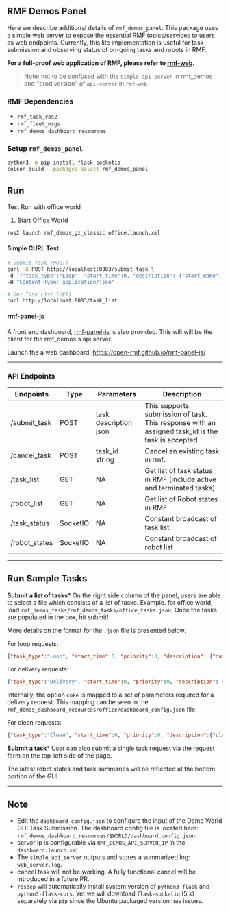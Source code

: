 ## RMF Demos Panel
Here we describe additional details of `rmf_demos_panel`. This package uses a simple web server
to expose the essential RMF topics/services to users as web endpoints. Currently, this lite implementation is
useful for task submission and observing status of on-going tasks and robots in RMF.

**For a full-proof web application of RMF, please refer to [rmf-web](https://github.com/open-rmf/rmf-web).**

> Note: not to be confused with the `simple-api-server` in rmf_demos and "prod version" of `api-server` in `rmf-web`

### RMF Dependencies
 - `rmf_task_ros2`
 - `rmf_fleet_msgs`
 - `rmf_demos_dashboard_resources`

### Setup `rmf_demos_panel`

```bash
python3 -m pip install flask-socketio
colcon build --packages-select rmf_demos_panel
```

## Run
Test Run with office world

1. Start Office World
```bash
ros2 launch rmf_demos_gz_classic office.launch.xml
```

#### Simple CURL Test

```bash
# Submit Task (POST)
curl -X POST http://localhost:8083/submit_task \
-d '{"task_type":"Loop", "start_time":0, "description": {"start_name": "coe", "finish_name": "pantry", "num_loops":1}}' \
-H "Content-Type: application/json"

# Get Task List (GET)
curl http://localhost:8083/task_list
```


#### rmf-panel-js

A front end dashboard, [rmf-panel-js](https://github.com/open-rmf/rmf-panel-js) is also provided.
This will will be the client for the rmf_demos's api server.

Launch the a web dashboard: https://open-rmf.github.io/rmf-panel-js/

---

### API Endpoints

Endpoints | Type | Parameters | Description
--- | --- | --- | ---
/submit_task | POST | task description json | This supports submission of task. This response with an assigned task_id is the task is accepted
/cancel_task | POST | task_id string | Cancel an existing task in rmf.
/task_list | GET | NA | Get list of task status in RMF (include active and terminated tasks)
/robot_list | GET | NA | Get list of Robot states in RMF
/task_status | SocketIO | NA | Constant broadcast of task list
/robot_states | SocketIO | NA | Constant broadcast of robot list


---

## Run Sample Tasks

**Submit a list of tasks***
On the right side column of the panel, users are able to select a file which consists of a list of
tasks. Example. for office world, load `rmf_demos_tasks/rmf_demos_tasks/office_tasks.json`.
Once the tasks are populated in the box, hit submit!

More details on the format for the `.json` file is presented below.

For loop requests:
```json
{"task_type":"Loop", "start_time":0, "priority":0, "description": {"num_loops":5, "start_name":"coe", "finish_name":"lounge"}}
```

For delivery requests:
```json
{"task_type":"Delivery", "start_time":0, "priority":0, "description": {"option": "coke"}}
```
Internally, the option `coke` is mapped to a set of parameters required for a delivery request. This mapping can be seen in the `rmf_demos_dashboard_resources/office/dashboard_config.json` file.

For clean requests:
```json
{"task_type":"Clean", "start_time":0, "priority":0, "description":{"cleaning_zone":"zone_2"}}
```

**Submit a task***
User can also submit a single task request via the request form on the top-left side of the page.

The latest robot states and task summaries will be reflected at the bottom portion of the GUI.

---

## Note
- Edit the `dashboard_config.json` to configure the input of the Demo World GUI Task Submission.
The dashboard config file is located here: `rmf_demos_dashboard_resources/$WORLD/dashboard_config.json`.
- server ip is configurable via `RMF_DEMOS_API_SERVER_IP` in the `dashboard.launch.xml`
- The `simple_api_server` outputs and stores a summarized log: `web_server.log`.
- cancel task will not be working. A fully functional cancel will be introduced in a future PR.
- `rosdep` will automatically install system version of `python3-flask` and `python3-flask-cors`. Yet we will download `flask-socketio` (5.x) separately via `pip` since the Ubuntu packaged version has issues.

